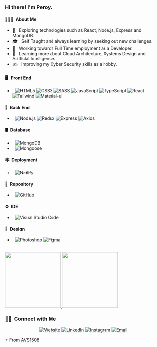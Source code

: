 <h3> Hi there! I'm Peroy.</h3>

<h4> 👨🏻‍💻 &nbsp;About Me </h4>

- 🤔 &nbsp; Exploring technologies such as React, Node.js, Express and MongoDB.
- 🎓 &nbsp; Self Taught and always learning by seeking out new challenges.
- 💼 &nbsp; Working towards Full Time employment as a Developer.
- 🌱 &nbsp; Learning more about Cloud Architecture, Systems Design and Artificial Intelligence.
- ✍️ &nbsp; Improving my Cyber Security skills as a hobby.

<h4> 🖥️ &nbsp; Front End</h4>

  
-  &nbsp;
  ![HTML5](https://img.shields.io/badge/-HTML5-333333?style=flat&logo=HTML5)
  ![CSS3](https://img.shields.io/badge/-CSS3-333333?style=flat&logo=CSS3&logoColor=1572B6)
  ![SASS](https://img.shields.io/badge/-SASS-333333?style=flat&logo=sass)
  ![JavaScript](https://img.shields.io/badge/-JavaScript-333333?style=flat&logo=javascript)
  ![TypeScript](https://img.shields.io/badge/-TypeScript-333333?style=flat&logo=typescript)
  ![React](https://img.shields.io/badge/-React-333333?style=flat&logo=react)
  ![Tailwind](https://img.shields.io/badge/-Tailwind-333333?style=flat&logo=tailwindcss&logoColor=1572B6)
  ![Material-ui](https://img.shields.io/badge/-Materialui-333333?style=flat&logo=Materialui)
  


<h4> 🧩 &nbsp;Back End</h4>

-  &nbsp;
  ![Node.js](https://img.shields.io/badge/-Node.js-333333?style=flat&logo=node.js)
  ![Redux](https://img.shields.io/badge/-Redux-333333?style=flat&logo=redux)
  ![Express](https://img.shields.io/badge/-Express-333333?style=flat&logo=Express)
  ![Axios](https://img.shields.io/badge/-Axios-333333?style=flat&logo=Axios)
  
<h4> 🛢 &nbsp;Database</h4>

-  &nbsp;
  ![MongoDB](https://img.shields.io/badge/-MongoDB-333333?style=flat&logo=mongodb)
-  &nbsp;
  ![Mongoose](https://img.shields.io/badge/-Mongoose-333333?style=flat&logo=mongoose)
  
<h4> 🕸 &nbsp;Deployment</h4>

-  &nbsp;
  ![Netlify](https://img.shields.io/badge/-Netlify-333333?style=flat&logo=netlify)
  
<h4> 🤖 &nbsp;Repository</h4>

-  &nbsp;
  ![GitHub](https://img.shields.io/badge/-GitHub-333333?style=flat&logo=github)
  
<h4> ⚙️ &nbsp;IDE</h4>

-  &nbsp;
  ![Visual Studio Code](https://img.shields.io/badge/-Visual%20Studio%20Code-333333?style=flat&logo=visual-studio-code&logoColor=007ACC)

  
<h4> 📐 &nbsp;Design</h4>

-  &nbsp;
  ![Photoshop](https://img.shields.io/badge/-Photoshop-333333?style=flat&logo=adobe-photoshop)
  ![Figma](https://img.shields.io/badge/-Figma-333333?style=flat&logo=figma)
  
  
  
  
  
<br/>

  
  

<a href="https://github.com/PeroyNel">
  <img height="180em" src="https://github-readme-stats.vercel.app/api?username=PeroyNel&theme=buefy&show_icons=true" />
  <img height="180em" src="https://github-readme-stats.vercel.app/api/top-langs/?username=PeroyNel&theme=buefy&layout=compact" />
</a>

<br/>

<h3> 🤝🏻 &nbsp;Connect with Me </h3>

<p align="center">
<a href="https://www.peroynel.co.za/"><img alt="Website" src="https://img.shields.io/badge/Website-www.peroynel.co.za-blue?style=flat-square&logo=google-chrome"></a>
<a href="https://www.linkedin.com/in/peroynel/"><img alt="LinkedIn" src="https://img.shields.io/badge/LinkedIn-peroynel-blue?style=flat-square&logo=linkedin"></a>
<a href="https://www.instagram.com/peroynel/"><img alt="Instagram" src="https://img.shields.io/badge/Instagram-peroynel-blue?style=flat-square&logo=instagram"></a>
<a href="mailto:peroynel@yahoo.com"><img alt="Email" src="https://img.shields.io/badge/Email-peroynel@yahoo.com-blue?style=flat-square&logo=gmail"></a>
</p>

⭐️ From [AVS1508](https://github.com/AVS1508)
